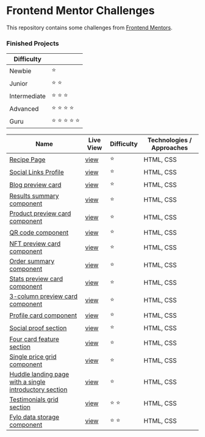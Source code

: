 # Frontend Mentor Challenges

This repository contains some challenges from [Frontend Mentors](https://www.frontendmentor.io/challenges). 

### Finished Projects

|Difficulty | |
|---|---|
| Newbie | :star: |
| Junior | :star: :star: |
| Intermediate | :star: :star: :star:  |
| Advanced | :star: :star: :star: :star: |
| Guru | :star: :star: :star: :star: :star: |

| Name                                                                                                                                                                                            |Live View|Difficulty| Technologies / Approaches |
|-------------------------------------------------------------------------------------------------------------------------------------------------------------------------------------------------|---|---|---------------------------|
| [Recipe Page](https://github.com/selmakoksal/frontendMentor_Projects/tree/main/src/recipe-page)                                                            | [view](https://selmakoksal.github.io/frontendMentor_Projects/src/recipe-page) | :star:   | HTML, CSS                 |
| [Social Links Profile](https://github.com/selmakoksal/frontendMentor_Projects/tree/main/src/social-links-profile)                                                            | [view](https://selmakoksal.github.io/frontendMentor_Projects/src/social-links-profile) | :star:   | HTML, CSS                 |
| [Blog preview card](https://github.com/selmakoksal/frontendMentor_Projects/tree/main/src/blog-preview-card)                                                            | [view](https://selmakoksal.github.io/frontendMentor_Projects/src/blog-preview-card) | :star:   | HTML, CSS                 |
| [Results summary component](https://github.com/selmakoksal/frontendMentor_Projects/tree/main/src/results-summary-component)                                                            | [view](https://selmakoksal.github.io/frontendMentor_Projects/src/results-summary-component) | :star:   | HTML, CSS                 |
| [Product preview card component](https://github.com/selmakoksal/frontendMentor_Projects/tree/main/src/product-preview-card-component)                                                            | [view](https://selmakoksal.github.io/frontendMentor_Projects/src/product-preview-card-component) | :star:   | HTML, CSS                 |
| [QR code component](https://github.com/selmakoksal/frontendMentor_Projects/tree/main/src/QR%20code%20component)                                                                                    | [view](https://selmakoksal.github.io/frontendMentor_Projects/src/QR%20code%20component/) | :star:   | HTML, CSS                 |
| [NFT preview card component](https://github.com/selmakoksal/frontendMentor_Projects/tree/main/src/nft-preview-card-component)                                                                | [view](https://selmakoksal.github.io/frontendMentor_Projects/src/nft-preview-card-component/) | :star:   | HTML, CSS                 |
| [Order summary component](https://github.com/selmakoksal/frontendMentor_Projects/tree/main/src/Order%20summary%20component)                                                                        | [view](https://selmakoksal.github.io/frontendMentor_Projects/src/Order%20summary%20component/) | :star:   | HTML, CSS                 |
| [Stats preview card component](https://github.com/selmakoksal/frontendMentor_Projects/tree/main/src/stats-preview-card-component)                                                            | [view](https://selmakoksal.github.io/frontendMentor_Projects/src/stats-preview-card-component) | :star:   | HTML, CSS                 |
| [3-column preview card component](https://github.com/selmakoksal/frontendMentor_Projects/tree/main/src/3-column%20preview%20card%20component)                                                      | [view](https://selmakoksal.github.io/frontendMentor_Projects/src/3-column%20preview%20card%20component/) | :star:   | HTML, CSS                 |
| [Profile card component](https://github.com/selmakoksal/frontendMentor_Projects/tree/main/src/Profile%20card%20component)                                                                          | [view](https://selmakoksal.github.io/frontendMentor_Projects/src/Profile%20card%20component/) | :star:   | HTML, CSS                 |
| [Social proof section](https://github.com/selmakoksal/frontendMentor_Projects/tree/main/src/social-proof-section)                                                            | [view](https://selmakoksal.github.io/frontendMentor_Projects/src/social-proof-section) | :star:   | HTML, CSS                 |
| [Four card feature section](https://github.com/selmakoksal/frontendMentor_Projects/tree/main/src/four-card-feature-section)                                                                  | [view](https://selmakoksal.github.io/frontendMentor_Projects/src/four-card-feature-section) | :star:   | HTML, CSS                 |
| [Single price grid component](https://github.com/selmakoksal/frontendMentor_Projects/tree/main/src/single-price-grid-component)                                                              | [view](https://selmakoksal.github.io/frontendMentor_Projects/src/single-price-grid-component) | :star:   | HTML, CSS                 |
| [Huddle landing page with a single introductory section](https://github.com/selmakoksal/frontendMentor_Projects/tree/main/src/huddle-landing-page-with-single-introductory-section)                                                              | [view](https://selmakoksal.github.io/frontendMentor_Projects/src/huddle-landing-page-with-single-introductory-section) | :star:   | HTML, CSS                 |
| [Testimonials grid section](https://github.com/selmakoksal/frontendMentor_Projects/tree/main/src/testimonials-grid-section)                                                              | [view](https://selmakoksal.github.io/frontendMentor_Projects/src/testimonials-grid-section) | :star: :star:   | HTML, CSS                 |
| [Fylo data storage component](https://github.com/selmakoksal/frontendMentor_Projects/tree/main/src/fylo-data-storage-component)                                                              | [view](https://selmakoksal.github.io/frontendMentor_Projects/src/fylo-data-storage-component) | :star: :star:   | HTML, CSS                 |